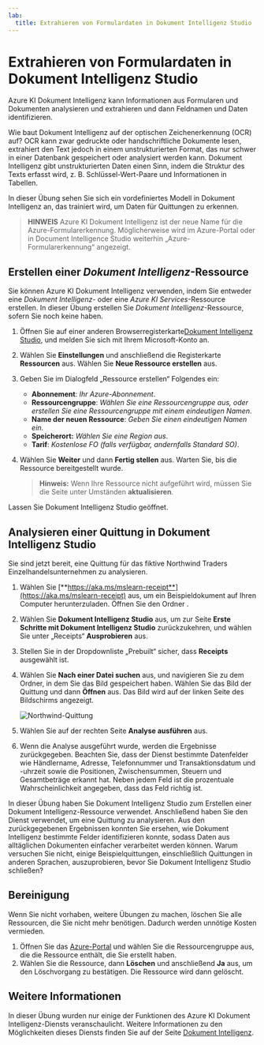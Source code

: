 ```yaml
---
lab:
  title: Extrahieren von Formulardaten in Dokument Intelligenz Studio
---
```


# Extrahieren von Formulardaten in Dokument Intelligenz Studio

Azure KI Dokument Intelligenz kann Informationen aus Formularen und Dokumenten analysieren und extrahieren und dann Feldnamen und Daten identifizieren. 

Wie baut Dokument Intelligenz auf der optischen Zeichenerkennung (OCR) auf? OCR kann zwar gedruckte oder handschriftliche Dokumente lesen, extrahiert den Text jedoch in einem unstrukturierten Format, das nur schwer in einer Datenbank gespeichert oder analysiert werden kann. Dokument Intelligenz gibt unstrukturierten Daten einen Sinn, indem die Struktur des Texts erfasst wird, z. B. Schlüssel-Wert-Paare und Informationen in Tabellen. 

In dieser Übung sehen Sie sich ein vordefiniertes Modell in Dokument Intelligenz an, das trainiert wird, um Daten für Quittungen zu erkennen. 

> **HINWEIS** Azure KI Dokument Intelligenz ist der neue Name für die Azure-Formularerkennung. Möglicherweise wird im Azure-Portal oder in Document Intelligence Studio weiterhin „Azure-Formularerkennung“ angezeigt.

## Erstellen einer *Dokument Intelligenz*-Ressource

Sie können Azure KI Dokument Intelligenz verwenden, indem Sie entweder eine *Dokument Intelligenz*- oder eine *Azure KI Services*-Ressource erstellen. In dieser Übung erstellen Sie *Dokument Intelligenz*-Ressource, sofern Sie noch keine haben.

1. Öffnen Sie auf einer anderen Browserregisterkarte[Dokument Intelligenz Studio](https://formrecognizer.appliedai.azure.com/studio), und melden Sie sich mit Ihrem Microsoft-Konto an.
1. Wählen Sie **Einstellungen** und anschließend die Registerkarte **Ressourcen** aus. Wählen Sie **Neue Ressource erstellen** aus.
1. Geben Sie im Dialogfeld „Ressource erstellen“ Folgendes ein:
    - **Abonnement**: *Ihr Azure-Abonnement*.
    - **Ressourcengruppe**: *Wählen Sie eine Ressourcengruppe aus, oder erstellen Sie eine Ressourcengruppe mit einem eindeutigen Namen*.
    - **Name der neuen Ressource**: *Geben Sie einen eindeutigen Namen ein.*
    - **Speicherort:** *Wählen Sie eine Region aus*.
    - **Tarif**: *Kostenlose FO (falls verfügbar, andernfalls Standard SO)*.
1. Wählen Sie **Weiter** und dann **Fertig stellen** aus. Warten Sie, bis die Ressource bereitgestellt wurde.

    >**Hinweis:** Wenn Ihre Ressource nicht aufgeführt wird, müssen Sie die Seite unter Umständen **aktualisieren**.

Lassen Sie Dokument Intelligenz Studio geöffnet.

## Analysieren einer Quittung in Dokument Intelligenz Studio

Sie sind jetzt bereit, eine Quittung für das fiktive Northwind Traders Einzelhandelsunternehmen zu analysieren.

1. Wählen Sie [**https://aka.ms/mslearn-receipt**](https://aka.ms/mslearn-receipt) aus, um ein Beispieldokument auf Ihren Computer herunterzuladen. Öffnen Sie den Ordner . 
1. Wählen Sie **Dokument Intelligenz Studio** aus, um zur Seite **Erste Schritte mit Dokument Intelligenz Studio** zurückzukehren, und wählen Sie unter „Receipts“ **Ausprobieren** aus.
1. Stellen Sie in der Dropdownliste „Prebuilt“ sicher, dass **Receipts** ausgewählt ist.
1. Wählen Sie **Nach einer Datei suchen** aus, und navigieren Sie zu dem Ordner, in dem Sie das Bild gespeichert haben. Wählen Sie das Bild der Quittung und dann **Öffnen** aus. Das Bild wird auf der linken Seite des Bildschirms angezeigt.

    ![Northwind-Quittung](media/document-intelligence/northwind-receipt.jpg)

1. Wählen Sie auf der rechten Seite **Analyse ausführen** aus.
1. Wenn die Analyse ausgeführt wurde, werden die Ergebnisse zurückgegeben. Beachten Sie, dass der Dienst bestimmte Datenfelder wie Händlername, Adresse, Telefonnummer und Transaktionsdatum und -uhrzeit sowie die Positionen, Zwischensummen, Steuern und Gesamtbeträge erkannt hat. Neben jedem Feld ist die prozentuale Wahrscheinlichkeit angegeben, dass das Feld richtig ist.

In dieser Übung haben Sie Dokument Intelligenz Studio zum Erstellen einer Dokument Intelligenz-Ressource verwendet. Anschließend haben Sie den Dienst verwendet, um eine Quittung zu analysieren. Aus den zurückgegebenen Ergebnissen konnten Sie ersehen, wie Dokument Intelligenz bestimmte Felder identifizieren konnte, sodass Daten aus alltäglichen Dokumenten einfacher verarbeitet werden können. Warum versuchen Sie nicht, einige Beispielquittungen, einschließlich Quittungen in anderen Sprachen, auszuprobieren, bevor Sie Dokument Intelligenz Studio schließen?

## Bereinigung

Wenn Sie nicht vorhaben, weitere Übungen zu machen, löschen Sie alle Ressourcen, die Sie nicht mehr benötigen. Dadurch werden unnötige Kosten vermieden.

1. Öffnen Sie das [Azure-Portal]( https://portal.azure.com) und wählen Sie die Ressourcengruppe aus, die die Ressource enthält, die Sie erstellt haben.
1. Wählen Sie die Ressource, dann **Löschen** und anschließend **Ja** aus, um den Löschvorgang zu bestätigen. Die Ressource wird dann gelöscht.

## Weitere Informationen

In dieser Übung wurden nur einige der Funktionen des Azure KI Dokument Intelligenz-Diensts veranschaulicht. Weitere Informationen zu den Möglichkeiten dieses Diensts finden Sie auf der Seite [Dokument Intelligenz](https://learn.microsoft.com/azure/ai-services/document-intelligence/overview?view=doc-intel-3.1.0).
